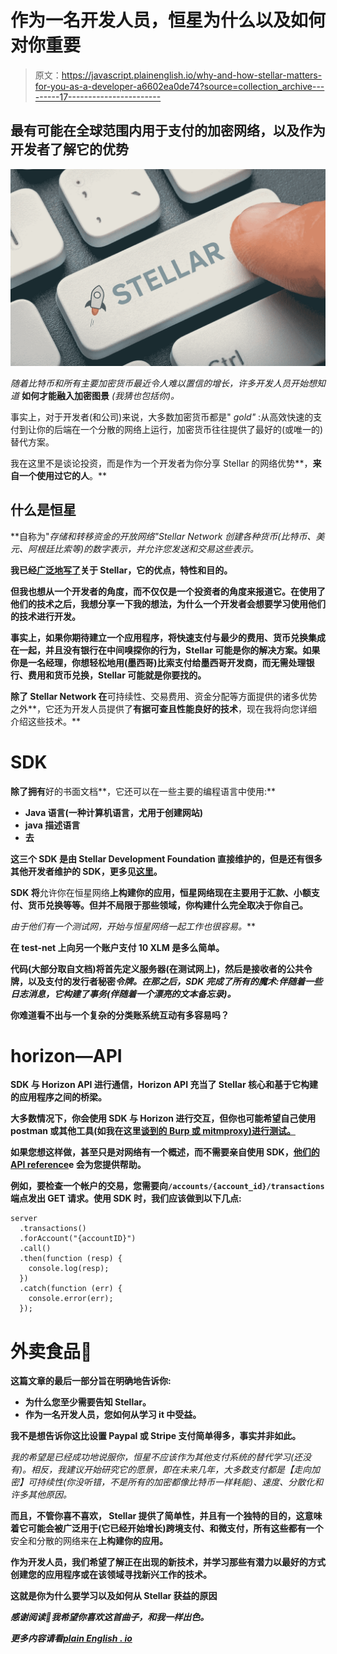 # 作为一名开发人员，恒星为什么以及如何对你重要

> 原文：<https://javascript.plainenglish.io/why-and-how-stellar-matters-for-you-as-a-developer-a6602ea0de74?source=collection_archive---------17----------------------->

## 最有可能在全球范围内用于支付的加密网络，以及作为开发者了解它的优势

![](img/429248b325d3ede46cf6827f86338a71.png)

*随着比特币和所有主要加密货币最近令人难以置信的增长，许多开发人员开始想知道* **如何才能融入加密图景** *(我猜也包括你)。*

事实上，对于开发者(和公司)来说，大多数加密货币都是" *gold"* :从高效快速的支付到让你的后端在一个分散的网络上运行，加密货币往往提供了最好的(或唯一的)替代方案。

我在这里不是谈论投资，而是作为一个开发者为你分享 Stellar 的网络优势**，**来自一个使用过它的人**。**

## **什么是恒星**

**自称为"*存储和转移资金的开放网络"*Stellar Network 创建各种货币(比特币、美元、阿根廷比索等)的数字表示，并允许您发送和交易这些表示。**

**我已经[广泛地写了](https://medium.com/yardcouch-com/stellar-could-be-the-next-big-thing-e0aaea956de4?source=your_stories_page-------------------------------------)关于 Stellar，它的优点，特性和目的。**

**但我也想从一个开发者的角度，而不仅仅是一个投资者的角度来报道它。在使用了他们的技术之后，我想分享一下我的想法，为什么一个开发者会想要学习使用他们的技术进行开发。**

**事实上，如果你期待建立一个应用程序，将快速支付与最少的费用、货币兑换集成在一起，并且没有银行在中间嗅探你的行为，Stellar 可能是你的解决方案。如果你是一名经理，你想轻松地用(墨西哥)比索支付给墨西哥开发商，而无需处理银行、费用和货币兑换，Stellar 可能就是你要找的。**

**除了 Stellar Network 在**可持续性、交易费用、资金分配等方面提供的诸多优势之外**，它还为开发人员提供了**有据可查且性能良好的技术**，现在我将向您详细介绍这些技术。**

# **SDK**

**除了拥有**好的书面文档**，它还可以在一些主要的编程语言中使用:**

*   **Java 语言(一种计算机语言，尤用于创建网站)**
*   **java 描述语言**
*   **去**

**这三个 SDK 是由 Stellar Development Foundation 直接维护的，但是还有很多其他开发者维护的 SDK，更多见[这里](https://developers.stellar.org/docs/software-and-sdks/)。**

**SDK 将**允许你在恒星网络**上构建你的应用，恒星网络现在主要用于汇款、小额支付、货币兑换等等。但并不局限于那些领域，你构建什么完全取决于你自己。**

**由于他们有一个测试网*，开始与恒星网络一起工作也很容易。***

**在 test-net 上向另一个账户支付 10 XLM 是多么简单。**

**代码(大部分取自文档)将首先定义服务器(在测试网上)，然后是接收者的公共令牌，以及支付的发行者秘密*令牌。在那之后，SDK 完成了所有的魔术:伴随着一些日志消息，它构建了事务(伴随着一个漂亮的文本备忘录)。***

**你难道看不出与一个复杂的分类账系统互动有多容易吗？**

# **horizon—API**

****SDK 与 Horizon API 进行通信，Horizon API 充当了 Stellar 核心和基于它构建的应用程序之间的桥梁。****

**大多数情况下，你会使用 SDK 与 Horizon 进行交互，但你也可能希望自己使用 postman 或其他工具(如我在这里[谈到的 Burp 或 mitmproxy)进行测试。](https://betterprogramming.pub/4-underrated-tools-every-web-developer-should-know-c4fa2a029ee7?source=your_stories_page-------------------------------------)**

**如果您想这样做，甚至只是对网络有一个概述，而不需要亲自使用 SDK，[他们的 API reference](https://developers.stellar.org/api/introduction/)e 会为您提供帮助。**

**例如，要检查一个帐户的交易，您需要向`/accounts/{account_id}/transactions`端点发出 GET 请求。使用 SDK 时，我们应该做到以下几点:**

```
server
  .transactions()
  .forAccount("{accountID}")
  .call()
  .then(function (resp) {
    console.log(resp);
  })
  .catch(function (err) {
    console.error(err);
  }); 
```

# **外卖食品🎯**

**这篇文章的最后一部分旨在明确地告诉你:**

*   ****为什么您至少需要告知 Stellar。****
*   ****作为一名开发人员，您如何从学习 it 中受益。****

**我不是想告诉你这比设置 Paypal 或 Stripe 支付简单得多，事实并非如此。**

**我的希望是已经成功地说服你，恒星不应该作为其他支付系统的替代学习(还没有)。相反，我建议开始研究它的愿景，即在未来几年，大多数支付都是*【走向加密】*可持续性(你没听错，不是所有的加密都像比特币一样耗能)、速度、分散化和许多其他原因。**

**而且，不管你喜不喜欢， **Stellar 提供了简单性，并且有一个独特的目的**，这意味着它可能会被广泛用于(它已经开始增长)**跨境支付、**和**微支付**，所有这些都有一个**安全和分散的网络来在**上构建你的应用。**

**作为开发人员，我们希望了解正在出现的新技术，并学习那些有潜力以最好的方式创建您的应用程序或在该领域寻找新兴工作的技术。**

****这就是你为什么要学习以及如何从 Stellar 获益的原因****

***感谢阅读💙我希望你喜欢这首曲子，和我一样出色。***

***更多内容请看*[***plain English . io***](http://plainenglish.io/)**